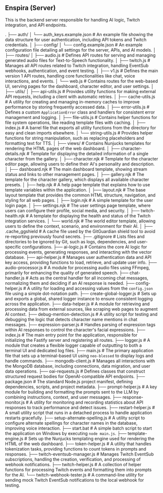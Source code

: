 ## Enspira (Server)

This is the backend server responsible for handling AI logic, Twitch integration, and API endpoints.

.
├── auth/
│   └── auth_keys.example.json  # An example file showing the data structure for user authentication, including API tokens and Twitch credentials.
│
├── config/
│   └── config.example.json  # An example configuration file detailing all settings for the server, APIs, and AI models.
│
├── routes/
│   ├── audio.js  # Defines API routes for serving and managing generated audio files for Text-to-Speech functionality.
│   ├── twitch.js  # Manages all API routes related to Twitch integration, handling EventSub webhooks, authentication, and event testing.
│   ├── v1.js  # Defines the main version 1 API routes, handling core functionalities like chat, voice interactions, and events.
│   └── web.js  # Contains routes for the web-based UI, serving pages for the dashboard, character editor, and user settings.
│
├── utils/
│   ├── api-utils.js  # Provides utility functions for making external API requests, including a client with automatic retries.
│   ├── cache-utils.js  # A utility for creating and managing in-memory caches to improve performance by storing frequently accessed data.
│   ├── error-utils.js  # Defines a custom `ApplicationError` class and handlers for consistent error management and logging.
│   ├── file-utils.js  # Contains helper functions for file system operations, like reading template files with caching.
│   ├── index.js  # A barrel file that exports all utility functions from the directory for easy and clean imports elsewhere.
│   └── string-utils.js  # Provides helper functions for string manipulation, such as replacing placeholders and formatting text for TTS.
│
├── views/  # Contains Nunjucks templates for rendering the HTML pages of the web dashboard.
│   ├── character-details.njk  # Template for displaying the detailed information of a single character from the gallery.
│   ├── character.njk  # Template for the character editor page, allowing users to define their AI's personality and description.
│   ├── dashboard.njk  # The main dashboard template, showing stream status and links to other management pages.
│   ├── gallery.njk  # The template for the character gallery, which displays all available character presets.
│   ├── help.njk  # A help page template that explains how to use template variables within the application.
│   ├── layout.njk  # The base layout template that provides the common HTML structure, navigation, and styling for all web pages.
│   ├── login.njk  # A simple template for the user login page.
│   ├── settings.njk  # The user settings page template, where users can configure their profile, social media, and security.
│   ├── twitch-health.njk  # A template for displaying the health and status of the Twitch integration services.
│   └── world.njk  # The world editor template, allowing users to define the context, scenario, and environment for their AI.
│
├── .cache_ggshield  # A cache file used by the GitGuardian shield tool to avoid re-reporting previously found secrets.
├── .gitignore  # Lists files and directories to be ignored by Git, such as logs, dependencies, and user-specific configurations.
├── ai-logic.js  # Contains the core AI logic for processing events, generating responses, and interacting with the vector database.
├── api-helper.js  # Manages user authentication data and API key access, providing functions to load, retrieve, and update user info.
├── audio-processor.js  # A module for processing audio files using FFmpeg, primarily for enhancing the quality of generated speech.
├── chat-handler.js  # Acts as the central handler for all incoming chat messages, normalizing them and deciding if an AI response is needed.
├── config-helper.js  # A utility for loading and accessing values from the `config.json` file using a simple dot-notation path.
├── create-global-logger.js  # Sets up and exports a global, shared logger instance to ensure consistent logging across the application.
├── data-helper.js  # A module for retrieving and processing data from external sources, like scraping web pages to augment AI context.
├── debug-mention-detection.js # A utility script for testing and debugging the logic that detects character name mentions in chat messages.
├── expression-parser.js  # Handles parsing of expression tags within AI responses to control the character's facial expressions.
├── index.js  # The main entry point for the application, responsible for initializing the Fastify server and registering all routes.
├── logger.js  # A module that creates a flexible logger capable of outputting to both a terminal UI and dedicated log files.
├── main.js  # The primary application file that sets up a terminal-based UI using `neo-blessed` to display logs and handle commands.
├── mongodb-client.js  # Manages all interactions with the MongoDB database, including connections, data migration, and user data operations.
├── oai-requests.js  # Defines classes that construct structured request bodies for OpenAI-compatible API endpoints.
├── package.json  # The standard Node.js project manifest, defining dependencies, scripts, and project metadata.
├── prompt-helper.js  # A key module for building and formatting the prompts sent to the LLM by combining instructions, context, and user messages.
├── response-monitor.js  # A utility for monitoring and recording statistics about API responses to track performance and detect issues.
├── restart-helper.js  # A small utility script that runs in a detached process to handle application restarts gracefully.
├── setup-alternate-spelling.js # A utility script to configure alternate spellings for character names in the database, improving voice interaction.
├── start.bat  # A simple batch script to start the application on Windows by executing `node main.js`.
├── template-engine.js  # Sets up the Nunjucks templating engine used for rendering the HTML of the web dashboard.
├── token-helper.js  # A utility that handles tokenization tasks, providing functions to count tokens in prompts and responses.
├── twitch-eventsub-manager.js  # Manages Twitch EventSub subscriptions, handling the creation, verification, and processing of webhook notifications.
├── twitch-helper.js  # A collection of helper functions for processing Twitch events and formatting them into prompts for the AI.
└── twitch-webhook-tester.js  # A command-line utility for sending mock Twitch EventSub notifications to the local webhook for testing.